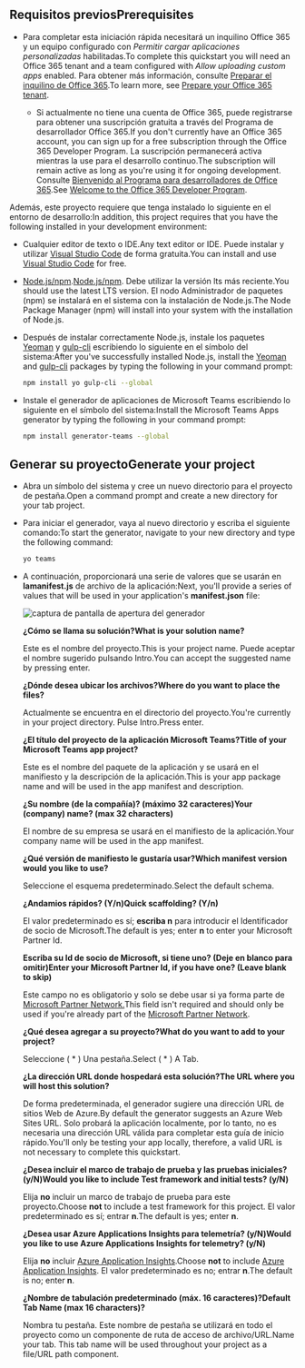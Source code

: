 ## <a name="prerequisites"></a><span data-ttu-id="a33af-101">Requisitos previos</span><span class="sxs-lookup"><span data-stu-id="a33af-101">Prerequisites</span></span>

- <span data-ttu-id="a33af-102">Para completar esta iniciación rápida necesitará un inquilino Office 365 y un equipo configurado con *Permitir cargar aplicaciones personalizadas* habilitadas.</span><span class="sxs-lookup"><span data-stu-id="a33af-102">To complete this quickstart you will need an Office 365 tenant and a team configured with *Allow uploading custom apps* enabled.</span></span> <span data-ttu-id="a33af-103">Para obtener más información, consulte [Preparar el inquilino de Office 365](~/concepts/build-and-test/prepare-your-o365-tenant.md).</span><span class="sxs-lookup"><span data-stu-id="a33af-103">To learn more, see [Prepare your Office 365 tenant](~/concepts/build-and-test/prepare-your-o365-tenant.md).</span></span>

  - <span data-ttu-id="a33af-104">Si actualmente no tiene una cuenta de Office 365, puede registrarse para obtener una suscripción gratuita a través del Programa de desarrollador Office 365.</span><span class="sxs-lookup"><span data-stu-id="a33af-104">If you don't currently have an Office 365 account, you can sign up for a free subscription through the Office 365 Developer Program.</span></span> <span data-ttu-id="a33af-105">La suscripción permanecerá activa mientras la use para el desarrollo continuo.</span><span class="sxs-lookup"><span data-stu-id="a33af-105">The subscription will remain active as long as you're using it for ongoing development.</span></span> <span data-ttu-id="a33af-106">Consulte [Bienvenido al Programa para desarrolladores de Office 365](/office/developer-program/microsoft-365-developer-program).</span><span class="sxs-lookup"><span data-stu-id="a33af-106">See [Welcome to the Office 365 Developer Program](/office/developer-program/microsoft-365-developer-program).</span></span>

<span data-ttu-id="a33af-107">Además, este proyecto requiere que tenga instalado lo siguiente en el entorno de desarrollo:</span><span class="sxs-lookup"><span data-stu-id="a33af-107">In addition, this project requires that you have the following installed in your development environment:</span></span>

- <span data-ttu-id="a33af-108">Cualquier editor de texto o IDE.</span><span class="sxs-lookup"><span data-stu-id="a33af-108">Any text editor or IDE.</span></span> <span data-ttu-id="a33af-109">Puede instalar y utilizar [Visual Studio Code](https://code.visualstudio.com/download) de forma gratuita.</span><span class="sxs-lookup"><span data-stu-id="a33af-109">You can install and use [Visual Studio Code](https://code.visualstudio.com/download) for free.</span></span>

- <span data-ttu-id="a33af-110">[Node.js/npm](https://nodejs.org/en/).</span><span class="sxs-lookup"><span data-stu-id="a33af-110">[Node.js/npm](https://nodejs.org/en/).</span></span> <span data-ttu-id="a33af-111">Debe utilizar la versión lts más reciente.</span><span class="sxs-lookup"><span data-stu-id="a33af-111">You should use the latest LTS version.</span></span> <span data-ttu-id="a33af-112">El nodo Administrador de paquetes (npm) se instalará en el sistema con la instalación de Node.js.</span><span class="sxs-lookup"><span data-stu-id="a33af-112">The Node Package Manager (npm) will install into your system with the installation of Node.js.</span></span>

- <span data-ttu-id="a33af-113">Después de instalar correctamente Node.js, instale los paquetes [Yeoman](https://yeoman.io/) y [gulp-cli](https://www.npmjs.com/package/gulp-cli) escribiendo lo siguiente en el símbolo del sistema:</span><span class="sxs-lookup"><span data-stu-id="a33af-113">After you've successfully installed Node.js, install the [Yeoman](https://yeoman.io/) and [gulp-cli](https://www.npmjs.com/package/gulp-cli) packages by typing the following in your command prompt:</span></span>

    ```bash
    npm install yo gulp-cli --global
    ```

- <span data-ttu-id="a33af-114">Instale el generador de aplicaciones de Microsoft Teams escribiendo lo siguiente en el símbolo del sistema:</span><span class="sxs-lookup"><span data-stu-id="a33af-114">Install the Microsoft Teams Apps generator by typing the following in your command prompt:</span></span>

    ```bash
    npm install generator-teams --global
    ```

## <a name="generate-your-project"></a><span data-ttu-id="a33af-115">Generar su proyecto</span><span class="sxs-lookup"><span data-stu-id="a33af-115">Generate your project</span></span>

- <span data-ttu-id="a33af-116">Abra un símbolo del sistema y cree un nuevo directorio para el proyecto de pestaña.</span><span class="sxs-lookup"><span data-stu-id="a33af-116">Open a command prompt and create a new directory for your tab project.</span></span>

- <span data-ttu-id="a33af-117">Para iniciar el generador, vaya al nuevo directorio y escriba el siguiente comando:</span><span class="sxs-lookup"><span data-stu-id="a33af-117">To start the generator, navigate to your new directory and type the following command:</span></span>

    ```bash
    yo teams
    ```

- <span data-ttu-id="a33af-118">A continuación, proporcionará una serie de valores que se usarán en **lamanifest.js** de archivo de la aplicación:</span><span class="sxs-lookup"><span data-stu-id="a33af-118">Next, you'll provide a series of values that will be used in your application's **manifest.json** file:</span></span>

    ![captura de pantalla de apertura del generador](/microsoftteams/platform/assets/images/tab-images/teamsTabScreenshot.PNG)

    <span data-ttu-id="a33af-120">**¿Cómo se llama su solución?**</span><span class="sxs-lookup"><span data-stu-id="a33af-120">**What is your solution name?**</span></span>

    <span data-ttu-id="a33af-121">Este es el nombre del proyecto.</span><span class="sxs-lookup"><span data-stu-id="a33af-121">This is your project name.</span></span> <span data-ttu-id="a33af-122">Puede aceptar el nombre sugerido pulsando Intro.</span><span class="sxs-lookup"><span data-stu-id="a33af-122">You can accept the suggested name by pressing enter.</span></span>

    <span data-ttu-id="a33af-123">**¿Dónde desea ubicar los archivos?**</span><span class="sxs-lookup"><span data-stu-id="a33af-123">**Where do you want to place the files?**</span></span>

    <span data-ttu-id="a33af-124">Actualmente se encuentra en el directorio del proyecto.</span><span class="sxs-lookup"><span data-stu-id="a33af-124">You're currently in your project directory.</span></span> <span data-ttu-id="a33af-125">Pulse Intro.</span><span class="sxs-lookup"><span data-stu-id="a33af-125">Press enter.</span></span>

    <span data-ttu-id="a33af-126">**¿El título del proyecto de la aplicación Microsoft Teams?**</span><span class="sxs-lookup"><span data-stu-id="a33af-126">**Title of your Microsoft Teams app project?**</span></span>

    <span data-ttu-id="a33af-127">Este es el nombre del paquete de la aplicación y se usará en el manifiesto y la descripción de la aplicación.</span><span class="sxs-lookup"><span data-stu-id="a33af-127">This is your app package name and will be used in the app manifest and description.</span></span>

    <span data-ttu-id="a33af-128">**¿Su nombre (de la compañía)? (máximo 32 caracteres)**</span><span class="sxs-lookup"><span data-stu-id="a33af-128">**Your (company) name? (max 32 characters)**</span></span>

    <span data-ttu-id="a33af-129">El nombre de su empresa se usará en el manifiesto de la aplicación.</span><span class="sxs-lookup"><span data-stu-id="a33af-129">Your company name will be used in the app manifest.</span></span>

    <span data-ttu-id="a33af-130">**¿Qué versión de manifiesto le gustaría usar?**</span><span class="sxs-lookup"><span data-stu-id="a33af-130">**Which manifest version would you like to use?**</span></span>

    <span data-ttu-id="a33af-131">Seleccione el esquema predeterminado.</span><span class="sxs-lookup"><span data-stu-id="a33af-131">Select the default schema.</span></span>

    <span data-ttu-id="a33af-132">**¿Andamios rápidos? (Y/n)**</span><span class="sxs-lookup"><span data-stu-id="a33af-132">**Quick scaffolding? (Y/n)**</span></span>

    <span data-ttu-id="a33af-133">El valor predeterminado es sí; **escriba n** para introducir el Identificador de socio de Microsoft.</span><span class="sxs-lookup"><span data-stu-id="a33af-133">The default is yes; enter **n** to enter your Microsoft Partner Id.</span></span>

    <span data-ttu-id="a33af-134">**Escriba su Id de socio de Microsoft, si tiene uno? (Deje en blanco para omitir)**</span><span class="sxs-lookup"><span data-stu-id="a33af-134">**Enter your Microsoft Partner Id, if you have one? (Leave blank to skip)**</span></span>

    <span data-ttu-id="a33af-135">Este campo no es obligatorio y solo se debe usar si ya forma parte de [Microsoft Partner Network.](https://partner.microsoft.com)</span><span class="sxs-lookup"><span data-stu-id="a33af-135">This field isn't required and should only be used if you're already part of the [Microsoft Partner Network](https://partner.microsoft.com).</span></span>

    <span data-ttu-id="a33af-136">**¿Qué desea agregar a su proyecto?**</span><span class="sxs-lookup"><span data-stu-id="a33af-136">**What do you want to add to your project?**</span></span>

    <span data-ttu-id="a33af-137">Seleccione ( &ast; ) Una pestaña.</span><span class="sxs-lookup"><span data-stu-id="a33af-137">Select ( &ast; ) A Tab.</span></span>

    <span data-ttu-id="a33af-138">**¿La dirección URL donde hospedará esta solución?**</span><span class="sxs-lookup"><span data-stu-id="a33af-138">**The URL where you will host this solution?**</span></span>

    <span data-ttu-id="a33af-139">De forma predeterminada, el generador sugiere una dirección URL de sitios Web de Azure.</span><span class="sxs-lookup"><span data-stu-id="a33af-139">By default the generator suggests an Azure Web Sites URL.</span></span> <span data-ttu-id="a33af-140">Solo probará la aplicación localmente, por lo tanto, no es necesaria una dirección URL válida para completar esta guía de inicio rápido.</span><span class="sxs-lookup"><span data-stu-id="a33af-140">You'll only be testing your app locally, therefore, a valid URL is not necessary to complete this quickstart.</span></span>

    <span data-ttu-id="a33af-141">**¿Desea incluir el marco de trabajo de prueba y las pruebas iniciales? (y/N)**</span><span class="sxs-lookup"><span data-stu-id="a33af-141">**Would you like to include Test framework and initial tests? (y/N)**</span></span>

    <span data-ttu-id="a33af-142">Elija **no** incluir un marco de trabajo de prueba para este proyecto.</span><span class="sxs-lookup"><span data-stu-id="a33af-142">Choose **not** to include a test framework for this project.</span></span> <span data-ttu-id="a33af-143">El valor predeterminado es sí; entrar **n**.</span><span class="sxs-lookup"><span data-stu-id="a33af-143">The default is yes; enter **n**.</span></span>

    <span data-ttu-id="a33af-144">**¿Desea usar Azure Applications Insights para telemetría? (y/N)**</span><span class="sxs-lookup"><span data-stu-id="a33af-144">**Would you like to use Azure Applications Insights for telemetry? (y/N)**</span></span>

    <span data-ttu-id="a33af-145">Elija **no** incluir [Azure Application Insights](/azure-docs/articles/azure-monitor/app/app-insights-overview.md).</span><span class="sxs-lookup"><span data-stu-id="a33af-145">Choose **not** to include [Azure Application Insights](/azure-docs/articles/azure-monitor/app/app-insights-overview.md).</span></span> <span data-ttu-id="a33af-146">El valor predeterminado es no; entrar **n**.</span><span class="sxs-lookup"><span data-stu-id="a33af-146">The default is no; enter **n**.</span></span>

    <span data-ttu-id="a33af-147">**¿Nombre de tabulación predeterminado (máx. 16 caracteres)?**</span><span class="sxs-lookup"><span data-stu-id="a33af-147">**Default Tab Name (max 16 characters)?**</span></span>

    <span data-ttu-id="a33af-148">Nombra tu pestaña. Este nombre de pestaña se utilizará en todo el proyecto como un componente de ruta de acceso de archivo/URL.</span><span class="sxs-lookup"><span data-stu-id="a33af-148">Name your tab. This tab name will be used throughout your project as a file/URL path component.</span></span>
